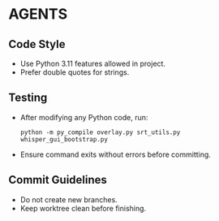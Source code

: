 # AGENTS

## Code Style
- Use Python 3.11 features allowed in project.
- Prefer double quotes for strings.

## Testing
- After modifying any Python code, run:
  ```
  python -m py_compile overlay.py srt_utils.py whisper_gui_bootstrap.py
  ```
- Ensure command exits without errors before committing.

## Commit Guidelines
- Do not create new branches.
- Keep worktree clean before finishing.

